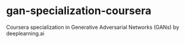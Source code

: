 # gan-specialization-coursera
 Coursera specialization in Generative Adversarial Networks (GANs) by deeplearning.ai
